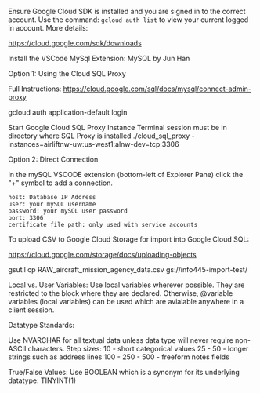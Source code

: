 Ensure Google Cloud SDK is installed and you are signed in to the correct account. Use the command:
`gcloud auth list` to view your current logged in account. More details:

https://cloud.google.com/sdk/downloads

Install the VSCode MySql Extension:
    MySQL by Jun Han

Option 1: Using the Cloud SQL Proxy

Full Instructions: https://cloud.google.com/sql/docs/mysql/connect-admin-proxy

gcloud auth application-default login

Start Google Cloud SQL Proxy Instance
Terminal session must be in directory where SQL Proxy is installed
./cloud_sql_proxy -instances=airliftnw-uw:us-west1:alnw-dev=tcp:3306

Option 2: Direct Connection

In the mySQL VSCODE extension (bottom-left of Explorer Pane) click the "+" symbol to add a
connection.

    host: Database IP Address
    user: your mySQL username
    password: your mySQL user password
    port: 3306
    certificate file path: only used with service accounts

To upload CSV to Google Cloud Storage for import into Google Cloud SQL:

https://cloud.google.com/storage/docs/uploading-objects

gsutil cp RAW_aircraft_mission_agency_data.csv gs://info445-import-test/

Local vs. User Variables:
    Use local variables wherever possible. They are restricted to the block where they are declared.
    Otherwise, @variable variables (local variables) can be used which are avialable anywhere in a 
    client session. 

Datatype Standards:

Use NVARCHAR for all textual data unless data type will never require non-ASCII characters.
Step sizes:
    10 - short categorical values
    25 - 
    50 - longer strings such as address lines
    100 - 
    250 - 
    500 - freeform notes fields

True/False Values:
    Use BOOLEAN which is a synonym for its underlying datatype: TINYINT(1)
